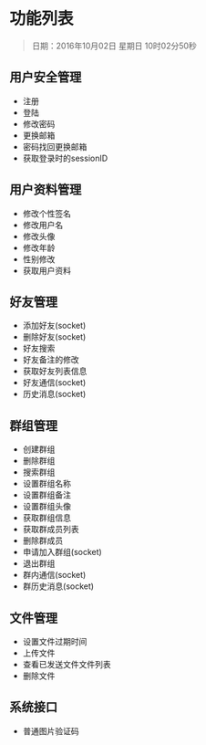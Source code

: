 # 功能列表
> 日期：2016年10月02日 星期日 10时02分50秒 

## 用户安全管理
* 注册
* 登陆
* 修改密码
* 更换邮箱
* 密码找回更换邮箱
* 获取登录时的sessionID

## 用户资料管理
* 修改个性签名
* 修改用户名
* 修改头像
* 修改年龄
* 性别修改
* 获取用户资料

## 好友管理
* 添加好友(socket)
* 删除好友(socket)
* 好友搜索
* 好友备注的修改
* 获取好友列表信息
* 好友通信(socket)
* 历史消息(socket)

## 群组管理
* 创建群组
* 删除群组
* 搜索群组
* 设置群组名称
* 设置群组备注
* 设置群组头像
* 获取群组信息
* 获取群成员列表
* 删除群成员
* 申请加入群组(socket)
* 退出群组
* 群内通信(socket)
* 群历史消息(socket)

## 文件管理
* 设置文件过期时间
* 上传文件
* 查看已发送文件文件列表
* 删除文件

## 系统接口
* 普通图片验证码

